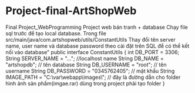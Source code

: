 # Project-final-ArtShopWeb
Final Project_WebProgramming
Project web bán tranh + database 
Chạy file sql trước để tạo local database.
Trong file src/main/java/com.artshopweb/utils/ConstantUtils
    Thay đổi tên server name, user name và database password theo cài đặt trên SQL để có thể kết nối vào database"
    public interface ConstantUtils {
    int DB_PORT = 3306;
    String SERVER_NAME = "...";  //localhost name
    String DB_NAME = "artshopdb"; // tên database
    String DB_USERNAME = "root"; // tên username
    String DB_PASSWORD = "0345762405"; // mật khẩu
    String IMAGE_PATH = "C:\\var\\webapp\\images\\"; // đây là đường dẫn cho folder hình ảnh sản phẩm(imgae.rar) dùng trong project phải tạo folder 
}
